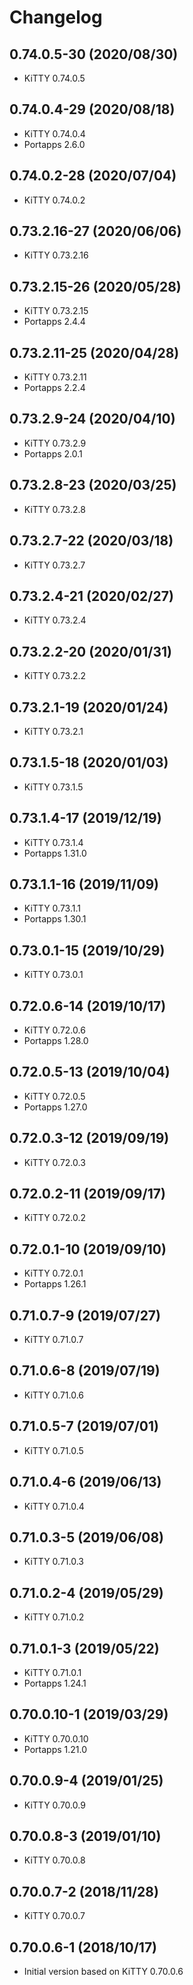 # Changelog

## 0.74.0.5-30 (2020/08/30)

* KiTTY 0.74.0.5

## 0.74.0.4-29 (2020/08/18)

* KiTTY 0.74.0.4
* Portapps 2.6.0

## 0.74.0.2-28 (2020/07/04)

* KiTTY 0.74.0.2

## 0.73.2.16-27 (2020/06/06)

* KiTTY 0.73.2.16

## 0.73.2.15-26 (2020/05/28)

* KiTTY 0.73.2.15
* Portapps 2.4.4

## 0.73.2.11-25 (2020/04/28)

* KiTTY 0.73.2.11
* Portapps 2.2.4

## 0.73.2.9-24 (2020/04/10)

* KiTTY 0.73.2.9
* Portapps 2.0.1

## 0.73.2.8-23 (2020/03/25)

* KiTTY 0.73.2.8

## 0.73.2.7-22 (2020/03/18)

* KiTTY 0.73.2.7

## 0.73.2.4-21 (2020/02/27)

* KiTTY 0.73.2.4

## 0.73.2.2-20 (2020/01/31)

* KiTTY 0.73.2.2

## 0.73.2.1-19 (2020/01/24)

* KiTTY 0.73.2.1

## 0.73.1.5-18 (2020/01/03)

* KiTTY 0.73.1.5

## 0.73.1.4-17 (2019/12/19)

* KiTTY 0.73.1.4
* Portapps 1.31.0

## 0.73.1.1-16 (2019/11/09)

* KiTTY 0.73.1.1
* Portapps 1.30.1

## 0.73.0.1-15 (2019/10/29)

* KiTTY 0.73.0.1

## 0.72.0.6-14 (2019/10/17)

* KiTTY 0.72.0.6
* Portapps 1.28.0

## 0.72.0.5-13 (2019/10/04)

* KiTTY 0.72.0.5
* Portapps 1.27.0

## 0.72.0.3-12 (2019/09/19)

* KiTTY 0.72.0.3

## 0.72.0.2-11 (2019/09/17)

* KiTTY 0.72.0.2

## 0.72.0.1-10 (2019/09/10)

* KiTTY 0.72.0.1
* Portapps 1.26.1

## 0.71.0.7-9 (2019/07/27)

* KiTTY 0.71.0.7

## 0.71.0.6-8 (2019/07/19)

* KiTTY 0.71.0.6

## 0.71.0.5-7 (2019/07/01)

* KiTTY 0.71.0.5

## 0.71.0.4-6 (2019/06/13)

* KiTTY 0.71.0.4

## 0.71.0.3-5 (2019/06/08)

* KiTTY 0.71.0.3

## 0.71.0.2-4 (2019/05/29)

* KiTTY 0.71.0.2

## 0.71.0.1-3 (2019/05/22)

* KiTTY 0.71.0.1
* Portapps 1.24.1

## 0.70.0.10-1 (2019/03/29)

* KiTTY 0.70.0.10
* Portapps 1.21.0

## 0.70.0.9-4 (2019/01/25)

* KiTTY 0.70.0.9

## 0.70.0.8-3 (2019/01/10)

* KiTTY 0.70.0.8

## 0.70.0.7-2 (2018/11/28)

* KiTTY 0.70.0.7

## 0.70.0.6-1 (2018/10/17)

* Initial version based on KiTTY 0.70.0.6
